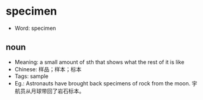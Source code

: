 # specimen

- Word: specimen

## noun

- Meaning: a small amount of sth that shows what the rest of it is like
- Chinese: 样品；样本；标本
- Tags: sample
- Eg.: Astronauts have brought back specimens of rock from the moon. 宇航员从月球带回了岩石标本。

